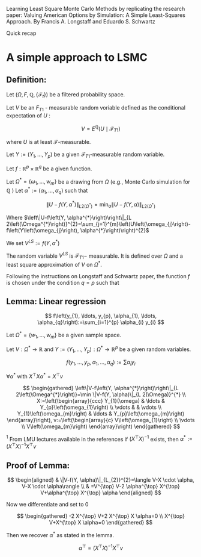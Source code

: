 Learning Least Square Monte Carlo Methods by replicating the research paper: Valuing American Options by Simulation: A Simple Least-Squares Approach. By Francis A. Longstaff and Eduardo S. Schwartz

Quick recap
# A simple approach to $\mathrm{LSMC}$

  

## Definition:

  

Let $\left(\Omega, F, \mathbb{Q},\left\{\mathcal{F}_{t}\right\}\right)$ be a filtered probability space.

  

Let $V$ be an $F_{T 1}$ - measurable random voriable defined as the conditional expectation of $U$ :

  

$$
V=E^{\mathbb{Q}}\left(U \mid  \mathcal{F}_{T 1}\right)
$$

  

where $U$ is at least $\mathcal{F}$-measurable.

  

Let $Y:=\left(Y_{1}, \ldots, Y_{p}\right)$ be a given $\mathcal{F}_{T 1}$-measurable random variable.

  

Let $f: \mathbb{R}^{p} \times  \mathbb{R}^{q}$ be a given function.

  

Let $\Omega^{*}=\left\{\omega_{1}, \ldots, w_{m}\right\}$ be a drawing from $\Omega$ (e.g., Monte Carlo simulation for $\mathbb{Q}$ ) Let $\alpha^{*}:=\left(\alpha_{1}, \ldots, \alpha_{\mathrm{q}}\right)$ such that

  

$$
\left\|U-f\left(Y, \alpha^{*}\right)\right\|_{L 2\left(\Omega^{*}\right)}=\min _{\alpha}\|U-f(Y, \alpha)\|_{L 2\left(\Omega^{*}\right)}
$$

  

Where $\left\|U-f\left(Y, \alpha^{*}\right)\right\|_{L 2\left(\Omega^{*}\right)}^{2}=\sum_{j=1}^{m}\left(U\left(\omega_{j}\right)-f\left(Y\left(\omega_{j}\right), \alpha^{*}\right)\right)^{2}$

  

We set $V^{L S}:=f\left(Y, \alpha^{*}\right)$

  

The random variable $V^{L S}$ is $\mathcal{F}_{T 1}-$ measurable. It is defined over $\Omega$ and a least square approximation of $V$ on $\Omega^{*}$.

  

Following the instructions on Longstaff and Schwartz paper, the function $f$ is chosen under the condition $q=p$ such that

  

## Lemma: Linear regression

  

$$
f\left(y_{1}, \ldots, y_{p}, \alpha_{1}, \ldots, \alpha_{q}\right):=\sum_{i=1}^{p} \alpha_{i} y_{i}
$$

  

Let $\Omega^{*}=\left\{w_{1}, \ldots, w_{m}\right\}$ be a given sample space.

  

Let $V: \Omega^{*} \rightarrow  \mathbb{R}$ and $Y:=\left(Y_{1}, \ldots, Y_{p}\right): \Omega^{*} \rightarrow  \mathbb{R}^{p}$ be a given random variables.

  

$$
f\left(y_{1}, \ldots, y_{p}, \alpha_{1}, \ldots, \alpha_{q}\right):=\sum  \alpha_{i} y_{i}
$$

  

$\forall  \alpha^{*}$ with $X^{\top} X \alpha^{*}=X^{\top} v$

  

$$
\begin{gathered}
\left\|V-f\left(Y, \alpha^{*}\right)\right\|_{L 2\left(\Omega^{*}\right)}=\min \|V-f(Y, \alpha)\|_{L 2(\Omega)}^{*} \\
X:=\left(\begin{array}{ccc}
Y_{1}(\omega) & \ldots & Y_{p}\left(\omega_{1}\right) \\
\vdots & & \vdots \\
Y_{1}\left(\omega_{m}\right) & \ldots & Y_{p}\left(\omega_{m}\right)
\end{array}\right), v:=\left(\begin{array}{c}
V\left(\omega_{1}\right) \\
\vdots \\
V\left(\omega_{m}\right)
\end{array}\right)
\end{gathered}
$$

  

${ }^{1}$ From LMU lectures available in the references if $\left(X^{\top} X\right)^{-1}$ exists, then $\alpha^{*}:=\left(X^{\top} X\right)^{-1} X^{\top} v$

  

## Proof of Lemma:

  

$$
\begin{aligned}
& \|V-f(Y, \alpha)\|_{L_{2}}^{2}=\langle V-X \cdot  \alpha, V-X \cdot  \alpha\rangle \\
& =V^{\top} V-2  \alpha^{\top} X^{\top} V+\alpha^{\top} X^{\top} \alpha
\end{aligned}
$$

  

Now we differentiate and set to 0

  

$$
\begin{gathered}
-2 X^{\top} V+2 X^{\top} X \alpha=0 \\
X^{\top} V+X^{\top} X \alpha=0
\end{gathered}
$$

  

Then we recover $\alpha^{*}$ as stated in the lemma.

  

$$
\alpha^{\top}=\left(X^{\top} X\right)^{-1} X^{\top} v
$$

